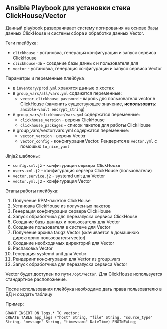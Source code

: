 ## Ansible Playbook для установки стека ClickHouse/Vector

Данный playbook разворачивает систему логирования на основе базы данных ClickHouse и системы сбора и обработки данных Vector.

Теги плейбука:
- `clickhouse` - установка, генерация конфигурации и запуск сервиса ClickHouse
- `clickhouse-db` - создание базы данных и пользователя для 
- `vector` - установка, генерация конфигурации и запуск сервиса Vector

Параметры и переменные плейбука:
- в `inventory/prod.yml` хранятся данные о хостах
- в `group_vars/all/vars.yml` содажится переменные:
  * `vector_clickhouse_password` - пароль для пользователя vector в ClickHouse (заменить существующее значение, **использовать:** `ansible-vault encrypt_string`)
- в `group_vars/clickhouse/vars.yml` содержатся переменные:
  * `clickhouse_version` - версия ClickHouse
  * `clickhouse_packages` - список пакетов для работы ClickHouse
- в group_vars/vector/vars.yml содержатся переменные:
  * `vector_version` - версия Vector
  * `vector_config` - конфигурация Vector. Рендерится в `vector.yml` с помощью `to_nice_yaml`

Jinja2 шаблоны:
- `config.xml.j2` - конфигурация сервера ClickHouse
- `users.xml.j2` - конфигурация сервера ClickHouse (пользователи)
- `vector.service.j2` - systemd unit для Vector
- `vector.yml.j2` - конфигурация Vector


Этапы работы плейбука:
1. Получение RPM-пакетов ClickHouse
2. Установка ClickHouse из полученных пакетов
3. Генерация конфигурации сервера ClickHouse
4. Запуск обработчика для перезапуска сервиса ClickHouse
5. Создание базы данных и пользователя для Vector
6. Создание пользователя в системе для Vector
7. Получение архива tar.gz Vector (скачивается в домашнюю директорию пользователя vector)
8. Создание необходимых директорий для Vector
9. Распаковка Vector
10. Генерация systemd unit для Vector
11. Рендеринг конфигурации для Vector из group_vars
12. Запуск обработчика для перезапуска сервиса Vector

Vector будет доступен по пути `/opt/vector`. Для ClickHouse используется стандартное расположение.

После использования плейбука необходимо дать права пользователю в БД и создать таблицу

Пример:

```
GRANT INSERT ON logs.* TO vector;
CREATE TABLE app_logs ("host" String, "file" String, "source_type" String, "message" String, "timestamp" DateTime) ENGINE=Log;
```
